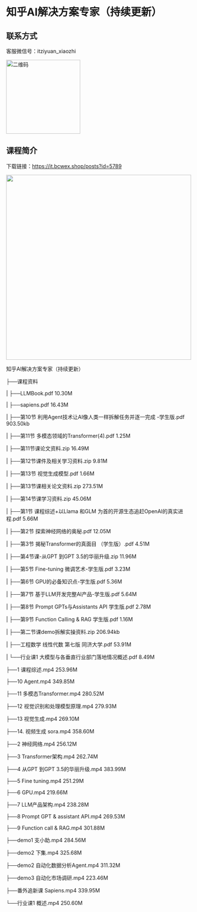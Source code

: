 # 知乎AI解决方案专家（持续更新）

## 联系方式

客服微信号：itziyuan_xiaozhi

<img src="https://ziyuanyun.oss-cn-guangzhou.aliyuncs.com/common/20240614073449/666b82192834a.jpg" width="200" height="200" alt="二维码">

## 课程简介

下载链接：https://it.bcwex.shop/posts?id=5789

<img src="https://ziyuanyun.oss-cn-guangzhou.aliyuncs.com/yun/20241205153013/67515685f107f.jpg" width="500" alt="">

  

 

 知乎AI解决方案专家（持续更新）

 ├──课程资料

 | ├──LLMBook.pdf 10.30M

 | ├──sapiens.pdf 16.43M

 | ├──第10节 利用Agent技术让AI像人类一样拆解任务并逐一完成 -学生版.pdf 903.50kb

 | ├──第11节 多模态领域的Transformer(4).pdf 1.25M

 | ├──第11节课论文资料.zip 16.49M

 | ├──第12节课件及相关学习资料.zip 9.81M

 | ├──第13节 视觉生成模型.pdf 1.66M

 | ├──第13节课相关论文资料.zip 273.51M

 | ├──第14节课学习资料.zip 45.06M

 | ├──第1节 课程综述+以Llama 和GLM 为首的开源生态追赶OpenAI的真实进程.pdf 5.66M

 | ├──第2节 探索神经网络的奥秘.pdf 12.05M

 | ├──第3节 揭秘Transformer的真面目 （学生版）.pdf 4.51M

 | ├──第4节课-从GPT 到GPT 3.5的华丽升级.zip 11.96M

 | ├──第5节 Fine-tuning 微调艺术-学生版.pdf 3.23M

 | ├──第6节 GPU的必备知识点-学生版.pdf 5.36M

 | ├──第7节 基于LLM开发完整AI产品-学生版.pdf 5.64M

 | ├──第8节 Prompt GPTs与Assistants API 学生版.pdf 2.78M

 | ├──第9节 Function Calling &amp; RAG 学生版.pdf 1.16M

 | ├──第二节课demo拆解实操资料.zip 206.94kb

 | ├──工程数学 线性代数 第七版 同济大学.pdf 53.91M

 | └──行业课1 大模型与各垂直行业部门落地情况概述.pdf 8.49M

 ├──1 课程综述.mp4 253.96M

 ├──10 Agent.mp4 349.85M

 ├──11 多模态Transformer.mp4 280.52M

 ├──12 视觉识别和处理模型原理.mp4 279.93M

 ├──13 视觉生成.mp4 269.10M

 ├──14. 视频生成 sora.mp4 358.60M

 ├──2 神经网络.mp4 256.12M

 ├──3 Transformer架构.mp4 262.74M

 ├──4 从GPT 到GPT 3.5的华丽升级.mp4 383.99M

 ├──5 Fine tuning.mp4 251.29M

 ├──6 GPU.mp4 219.66M

 ├──7 LLM产品架构.mp4 238.28M

 ├──8 Prompt GPT &amp; assistant API.mp4 269.53M

 ├──9 Function call &amp; RAG.mp4 301.88M

 ├──demo1 支小助.mp4 284.56M

 ├──demo2 下集.mp4 325.68M

 ├──demo2 自动化数据分析Agent.mp4 311.32M

 ├──demo3 自动化市场调研.mp4 223.46M

 ├──番外追新课 Sapiens.mp4 339.95M

 └──行业课1 概述.mp4 250.60M

  